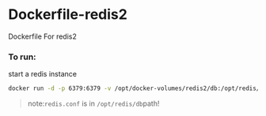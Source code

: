 Dockerfile-redis2
=============================

Dockerfile For redis2

### To run:
start a redis instance  
```bash
docker run -d -p 6379:6379 -v /opt/docker-volumes/redis2/db:/opt/redis/db -v /opt/docker-volumes/redis2/log/:/opt/redis/log --name redis2 wjw465150/redis2
```
>  note:`redis.conf` is in `/opt/redis/db`path!  

